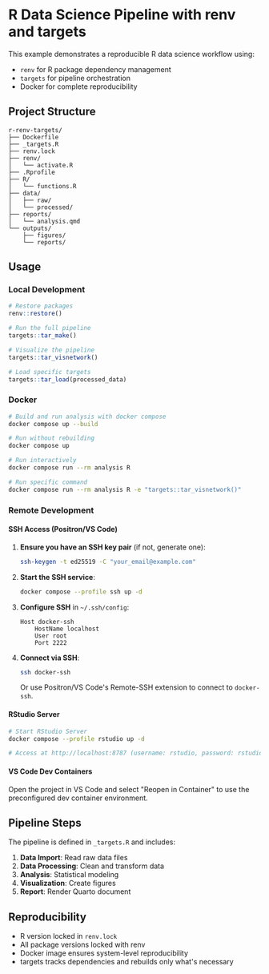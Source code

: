 # R Data Science Pipeline with renv and targets

This example demonstrates a reproducible R data science workflow using:
- `renv` for R package dependency management
- `targets` for pipeline orchestration
- Docker for complete reproducibility

## Project Structure

```
r-renv-targets/
├── Dockerfile
├── _targets.R
├── renv.lock
├── renv/
│   └── activate.R
├── .Rprofile
├── R/
│   └── functions.R
├── data/
│   ├── raw/
│   └── processed/
├── reports/
│   └── analysis.qmd
└── outputs/
    ├── figures/
    └── reports/
```

## Usage

### Local Development

```r
# Restore packages
renv::restore()

# Run the full pipeline
targets::tar_make()

# Visualize the pipeline
targets::tar_visnetwork()

# Load specific targets
targets::tar_load(processed_data)
```

### Docker

```bash
# Build and run analysis with docker compose
docker compose up --build

# Run without rebuilding
docker compose up

# Run interactively
docker compose run --rm analysis R

# Run specific command
docker compose run --rm analysis R -e "targets::tar_visnetwork()"
```

### Remote Development

#### SSH Access (Positron/VS Code)

1. **Ensure you have an SSH key pair** (if not, generate one):
   ```bash
   ssh-keygen -t ed25519 -C "your_email@example.com"
   ```

2. **Start the SSH service**:
   ```bash
   docker compose --profile ssh up -d
   ```

3. **Configure SSH** in `~/.ssh/config`:
   ```
   Host docker-ssh
       HostName localhost
       User root
       Port 2222
   ```

4. **Connect via SSH**:
   ```bash
   ssh docker-ssh
   ```

   Or use Positron/VS Code's Remote-SSH extension to connect to `docker-ssh`.

#### RStudio Server

```bash
# Start RStudio Server
docker compose --profile rstudio up -d

# Access at http://localhost:8787 (username: rstudio, password: rstudio)
```

#### VS Code Dev Containers

Open the project in VS Code and select "Reopen in Container" to use the preconfigured dev container environment.

## Pipeline Steps

The pipeline is defined in `_targets.R` and includes:
1. **Data Import**: Read raw data files
2. **Data Processing**: Clean and transform data
3. **Analysis**: Statistical modeling
4. **Visualization**: Create figures
5. **Report**: Render Quarto document

## Reproducibility

- R version locked in `renv.lock`
- All package versions locked with renv
- Docker image ensures system-level reproducibility
- targets tracks dependencies and rebuilds only what's necessary